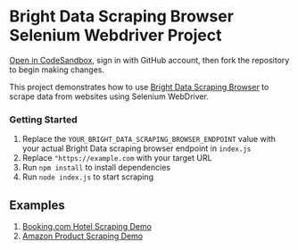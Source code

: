 
# Bright Data Scraping Browser Selenium Webdriver Project

<a href="https://codesandbox.io/p/devbox/github/luminati-io/bright-data-scraping-browser-nodejs-selenium-project?file=%2Findex.js" target="_blank" rel="noopener">Open in CodeSandbox</a>, sign in with GitHub account, then fork the repository to begin making changes.

This project demonstrates how to use <a href="https://brightdata.com/products/scraping-browser" target="_blank" rel="noopener">Bright Data Scraping Browser</a> to scrape data from websites using Selenium WebDriver.

### Getting Started

1. Replace the `YOUR_BRIGHT_DATA_SCRAPING_BROWSER_ENDPOINT` value with your actual Bright Data scraping browser endpoint in `index.js`
2. Replace `"https://example.com` with your target URL
3. Run `npm install` to install dependencies
4. Run `node index.js` to start scraping


## Examples
1. [Booking.com Hotel Scraping Demo](hotel-scraping/README.md)
2. [Amazon Product Scraping Demo](ecommerce-scraping/README.md)
